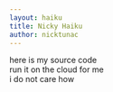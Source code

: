 ```yaml
---
layout: haiku
title: Nicky Haiku
author: nicktunac
---
```


here is my source code  
run it on the cloud for me  
i do not care how
